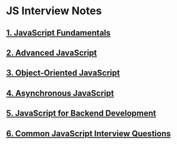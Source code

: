 # JS Interview Notes

## [1. JavaScript Fundamentals](fundamentals/README.md)

## [2. Advanced JavaScript](advanced/README.md)

## [3. Object-Oriented JavaScript](object-oriented/README.md)

## [4. Asynchronous JavaScript](asynchronous/README.md)

## [5. JavaScript for Backend Development](js-for-backend/README.md)

## [6. Common JavaScript Interview Questions](common-js-interview-questions/README.md)